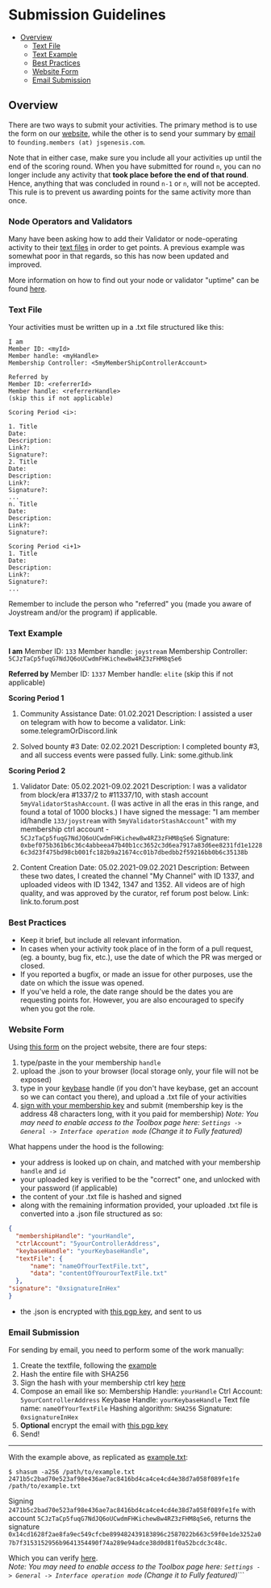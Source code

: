 Submission Guidelines
===

<!-- TOC START min:1 max:3 link:true asterisk:false update:true -->
  - [Overview](#overview)
    - [Text File](#text-file)
    - [Text Example](#text-example)
    - [Best Practices](#best-practices)
    - [Website Form](#website-form)
    - [Email Submission](#email-submission)
<!-- TOC END -->


## Overview
There are two ways to submit your activities. The primary method is to use the form on our [website](#website-form), while the other is to send your summary by [email](#email) to `founding.members (at) jsgenesis.com`.

Note that in either case, make sure you include all your activities up until the end of the scoring round. When you have submitted for round `n`, you can no longer include any activity that **took place before the end of that round**. Hence, anything that was concluded in round `n-1` or `n`, will not be accepted. This rule is to prevent us awarding points for the same activity more than once.


### Node Operators and Validators
Many have been asking how to add their Validator or node-operating activity to their [text files](#text-file) in order to get points. A previous example was somewhat poor in that regards, so this has now been updated and improved.

More information on how to find out your node or validator "uptime" can be found [here](/technical-help/README.md).

### Text File
Your activities must be written up in a .txt file structured like this:

```
I am
Member ID: <myId>
Member handle: <myHandle>
Membership Controller: <5myMemberShipControllerAccount>

Referred by
Member ID: <referrerId>
Member handle: <referrerHandle>
(skip this if not applicable)

Scoring Period <i>:

1. Title
Date:
Description:
Link?:
Signature?:
2. Title
Date:
Description:
Link?:
Signature?:
...
n. Title
Date:
Description:
Link?:
Signature?:

Scoring Period <i+1>
1. Title
Date:
Description:
Link?:
Signature?:
...
```
Remember to include the person who "referred" you (made you aware of Joystream and/or the program) if applicable.

### Text Example
**I am**
Member ID: `133`
Member handle: `joystream`
Membership Controller: `5CJzTaCp5fuqG7NdJQ6oUCwdmFHKichew8w4RZ3zFHM8qSe6`

**Referred by**
Member ID: `1337`
Member handle: `elite`
(skip this if not applicable)

**Scoring Period 1**
1. Community Assistance
Date: 01.02.2021
Description: I assisted a user on telegram with how to become a validator.
Link: some.telegramOrDiscord.link

2. Solved bounty #3
Date: 02.02.2021
Description: I completed bounty #3, and all success events were passed fully.
Link: some.github.link

**Scoring Period 2**
1. Validator
Date: 05.02.2021-09.02.2021
Description: I was a validator from block/era #1337/2 to #11337/10, with stash account `5myValidatorStashAccount`. (I was active in all the eras in this range, and found a total of 1000 blocks.)
I have signed the message: "I am member id/handle `133/joystream` with `5myValidatorStashAccount`" with my membership ctrl account - `5CJzTaCp5fuqG7NdJQ6oUCwdmFHKichew8w4RZ3zFHM8qSe6`
Signature: `0xbef075b361b6c36c4abbeea47b40b1cc3652c3d6ea7917a83d6ee8231fd1e12286c3d23f475bd98cb001fc182b9a21674cc01b7dbedbb2f59216bb0b6c35138b`

2. Content Creation
Date: 05.02.2021-09.02.2021
Description: Between these two dates, I created the channel "My Channel" with ID 1337, and uploaded videos with ID 1342, 1347 and 1352. All videos are of high quality, and was approved by the curator, ref forum post below.
Link: link.to.forum.post

### Best Practices
- Keep it brief, but include all relevant information.
- In cases when your activity took place of in the form of a pull request, (eg. a bounty, bug fix, etc.), use the date of which the PR was merged or closed.
- If you reported a bugfix, or made an issue for other purposes, use the date on which the issue was opened.
- If you've held a role, the date range should be the dates you are requesting points for. However, you are also encouraged to specify when you got the role.


### Website Form

Using [this form](https://www.joystream.org/founding-members/form/) on the project website, there are four steps:
1. type/paste in the your membership `handle`
2. upload the .json to your browser (local storage only, your file will not be exposed)
3. type in your [keybase](https://keybase.io/) handle (if you don't have keybase, get an account so we can contact you there), and upload a .txt file of your activities
4. [sign with your membership key](https://testnet.joystream.org/#/toolbox/sign) and submit (membership key is the address 48 characters long, with it you paid for membership) 
_Note: You may need to enable access to the Toolbox page here: `Settings -> General -> Interface operation mode` (Change it to Fully featured)_


What happens under the hood is the following:
- your address is looked up on chain, and matched with your membership `handle` and `id`
- your uploaded key is verified to be the "correct" one, and unlocked with your password (if applicable)
- the content of your .txt file is hashed and signed
- along with the remaining information provided, your uploaded .txt file is converted into a .json file structured as so:
```JSON
{
  "membershipHandle": "yourHandle",
  "ctrlAccount": "5yourControllerAddress",
  "keybaseHandle": "yourKeybaseHandle",
  "textFile": {
      "name": "nameOfYourTextFile.txt",
      "data": "contentOfYourourTextFile.txt"
  },
"signature": "0xsignatureInHex"
}
```
- the .json is encrypted with [this pgp key](/data/pubkey.asc), and sent to us


### Email Submission

For sending by email, you need to perform some of the work manually:

1. Create the textfile, following the [example](#text-example)
2. Hash the entire file with SHA256
3. Sign the hash with your membership ctrl key [here](https://testnet.joystream.org/#/toolbox/sign)
4. Compose an email like so:
Membership Handle: `yourHandle`
Ctrl Account: `5yourControllerAddress`
Keybase Handle: `yourKeybaseHandle`
Text file name: `nameOfYourTextFile`
Hashing algorithm: `SHA256`
Signature: `0xsignatureInHex`
5. **Optional** encrypt the email with [this pgp key](/data/pubkey.asc)
6. Send!

---

With the example above, as replicated as [example.txt](/data/example.txt):
```
$ shasum -a256 /path/to/example.txt
2471b5c2bad70e523af98e436ae7ac8416bd4ca4ce4cd4e38d7a058f089fe1fe /path/to/example.txt
```
Signing `2471b5c2bad70e523af98e436ae7ac8416bd4ca4ce4cd4e38d7a058f089fe1fe` with account `5CJzTaCp5fuqG7NdJQ6oUCwdmFHKichew8w4RZ3zFHM8qSe6`, returns the signature `0x14cd1628f2ae8fa9ec549cfcbe899482439183896c2587022b663c59f0e1de3252a07b7f3153152956b9641354490f74a289e94adce38d0d81f0a52bcdc3c48c`.

Which you can verify [here](https://testnet.joystream.org/#/toolbox/verify).  
_Note: You may need to enable access to the Toolbox page here: `Settings -> General -> Interface operation mode` (Change it to Fully featured)_```
